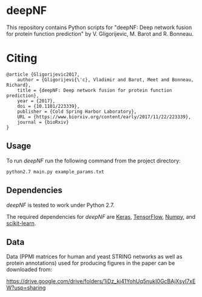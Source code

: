 # deepNF
This repository contains Python scripts for "deepNF: Deep network fusion for protein function prediction" by V. Gligorijevic, M. Barot and R. Bonneau.


# Citing
```
@article {Gligorijevic2017,
	author = {Gligorijevi{\'c}, Vladimir and Barot, Meet and Bonneau, Richard},
	title = {deepNF: Deep network fusion for protein function prediction},
	year = {2017},
	doi = {10.1101/223339},
	publisher = {Cold Spring Harbor Laboratory},
	URL = {https://www.biorxiv.org/content/early/2017/11/22/223339},
	journal = {bioRxiv}
}
```
## Usage

To run *deepNF* run the following command from the project directory:
```
python2.7 main.py example_params.txt
```
## Dependencies

*deepNF* is tested to work under Python 2.7.

The required dependencies for *deepNF* are [Keras](https://keras.io/), [TensorFlow](https://www.tensorflow.org/), [Numpy](http://www.numpy.org/), and [scikit-learn](http://scikit-learn.org/).

## Data

Data (PPMI matrices for human and yeast STRING networks as well as protein annotations) used for producing figures in the paper can be downloaded from: 

https://drive.google.com/drive/folders/1iDz_kj41YohUq5nukI0GcBAjXsyI7xEW?usp=sharing
